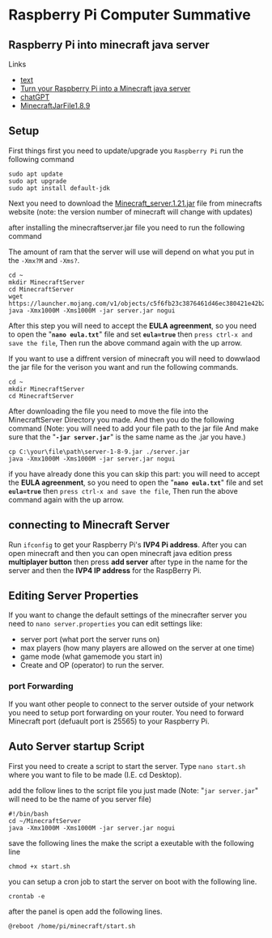 
# Raspberry Pi Computer Summative

## Raspberry Pi into minecraft java server

Links  
- [text](https://www.hanselman.com/blog/how-to-use-a-raspberry-pi-4-as-a-minecraft-java-server)
- [Turn your Raspberry Pi into a Minecraft java server](https://www.youtube.com/watch?v=u2DnafpNQW8)
- [chatGPT](https://chatgpt.com/share/0ec36c9d-0db2-4c6b-9972-68e99b3723a7)
- [MinecraftJarFile1.8.9](https://mcversions.net/download/1.8.9)

## Setup

First things first you need to update/upgrade you `Raspberry Pi`
run the following command

```
sudo apt update
sudo apt upgrade
sudo apt install default-jdk
```

Next you need to download the [Minecraft_server.1.21.jar](https://www.minecraft.net/en-us/download/server) file from minecrafts website (note: the version number of minecraft will change with updates) 

after installing the minecraftserver.jar file you need to run the following command

The amount of ram that the server will use will depend on what you put in the `-Xmx?M` and `-Xms?`.

```
cd ~
mkdir MinecraftServer
cd MinecraftServer
wget https://launcher.mojang.com/v1/objects/c5f6fb23c3876461d46ec380421e42b289789530/server.jar
java -Xmx1000M -Xms1000M -jar server.jar nogui
```

After this step you will need to accept the **EULA agreenment**, so you need to open the "**`nano eula.txt`**" file and set **`eula=true`** then `press ctrl-x and save the file`, Then run the above command again with the up arrow.  

If you want to use a diffrent version of minecraft you will need to dowwlaod the jar file for the verison you want and run the following commands.
```
cd ~
mkdir MinecraftServer
cd MinecraftServer
```

After downloading the file you need to move the file into the MinecraftServer Directory you made. And then you do the following command (Note: you will need to add your file path to the jar file And make sure that the "**`-jar server.jar`**" is the same name as the .jar you have.)
```
cp C:\your\file\path\server-1-8-9.jar ./server.jar
java -Xmx1000M -Xms1000M -jar server.jar nogui
```
if you have already done this you can skip this part:
you will need to accept the **EULA agreenment**, so you need to open the "**`nano eula.txt`**" file and set **`eula=true`** then `press ctrl-x and save the file`, Then run the above command again with the up arrow.  

## connecting to Minecraft Server 

Run `ifconfig` to get your Raspberry Pi's **IVP4 Pi address**. After you can open minecraft and then you can open minecraft java edition press **multiplayer button** then press **add server** after type in the name for the server and then the **IVP4 IP address** for the RaspBerry Pi.

## Editing Server Properties

If you want to change the default settings of the minecrafter server you need to `nano server.properties` you can edit settings like: 

- server port (what port the server runs on)
- max players (how many players are allowed on the server at one time)
- game mode (what gamemode you start in)
- Create and OP (operator) to run the server.

### port Forwarding 
If you want other people to connect to the server outside of your network you need to setup port forwarding on your router. You need to forward Minecraft port (defuault port is 25565) to your Raspberry Pi.

## Auto Server startup Script 

First you need to create a script to start the server. Type `nano start.sh` where you want to file to be made (I.E. cd Desktop).

add the follow lines to the script file you just made
(Note: "`jar server.jar`" will need to be the name of you server file) 
```
#!/bin/bash
cd ~/MinecraftServer
java -Xmx1000M -Xms1000M -jar server.jar nogui
```

save the following lines the make the script a exeutable with the following line

```
chmod +x start.sh
```

you can setup a cron job to start the server on boot with the following line.
```
crontab -e
```

after the panel is open add the following lines. 
```
@reboot /home/pi/minecraft/start.sh
```
